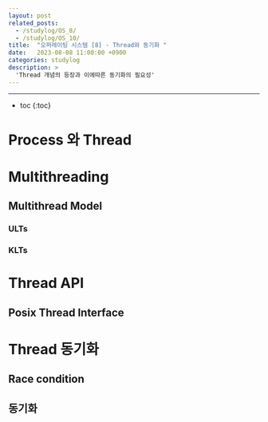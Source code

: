 ```yaml
---
layout: post
related_posts:
  - /studylog/OS_8/
  - /studylog/OS_10/
title:  "오퍼레이팅 시스템 [8] - Thread와 동기화 "
date:   2023-08-08 11:00:00 +0900
categories: studylog
description: >
  'Thread 개념의 등장과 이에따른 동기화의 필요성'
---
```

* * *
* toc
{:toc}

# Process 와 Thread

# Multithreading

## Multithread Model

### ULTs

### KLTs

# Thread API

## Posix Thread Interface

# Thread 동기화

## Race condition

## 동기화
